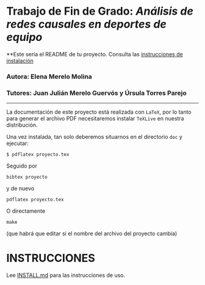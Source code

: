 # Trabajo de Fin de Grado: *Análisis de redes causales en deportes de equipo*

**Este sería el README de tu proyecto. Consulta las [instrucciones de
instalación](INSTALL.md)

### Autora: Elena Merelo Molina
### Tutores: Juan Julián Merelo Guervós y Úrsula Torres Parejo
___

La documentación de este proyecto está realizada con `LaTeX`, por lo
tanto para generar el archivo PDF necesitaremos instalar `TeXLive` en
nuestra distribución.

Una vez instalada, tan solo deberemos situarnos en el directorio `doc` y ejecutar:

`
$ pdflatex proyecto.tex
`

Seguido por

    bibtex proyecto
    
y de nuevo

    pdflatex proyecto.tex

O directamente

    make
    
(que habrá que editar si el nombre del archivo del proyecto cambia)

# INSTRUCCIONES

Lee [INSTALL.md](INSTALL.md) para las instrucciones de uso.
